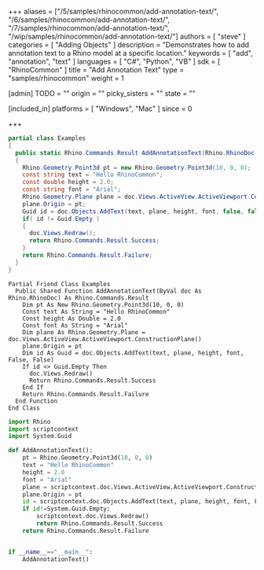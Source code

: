 +++
aliases = ["/5/samples/rhinocommon/add-annotation-text/", "/6/samples/rhinocommon/add-annotation-text/", "/7/samples/rhinocommon/add-annotation-text/", "/wip/samples/rhinocommon/add-annotation-text/"]
authors = [ "steve" ]
categories = [ "Adding Objects" ]
description = "Demonstrates how to add annotation text to a Rhino model at a specific location."
keywords = [ "add", "annotation", "text" ]
languages = [ "C#", "Python", "VB" ]
sdk = [ "RhinoCommon" ]
title = "Add Annotation Text"
type = "samples/rhinocommon"
weight = 1

[admin]
TODO = ""
origin = ""
picky_sisters = ""
state = ""

[included_in]
platforms = [ "Windows", "Mac" ]
since = 0

+++

<div class="codetab-content" id="cs">

```cs
partial class Examples
{
  public static Rhino.Commands.Result AddAnnotationText(Rhino.RhinoDoc doc)
  {
    Rhino.Geometry.Point3d pt = new Rhino.Geometry.Point3d(10, 0, 0);
    const string text = "Hello RhinoCommon";
    const double height = 2.0;
    const string font = "Arial";
    Rhino.Geometry.Plane plane = doc.Views.ActiveView.ActiveViewport.ConstructionPlane();
    plane.Origin = pt;
    Guid id = doc.Objects.AddText(text, plane, height, font, false, false);
    if( id != Guid.Empty )
    {
      doc.Views.Redraw();
      return Rhino.Commands.Result.Success;
    }
    return Rhino.Commands.Result.Failure;
  }
}
```

</div>


<div class="codetab-content" id="vb">

```vbnet
Partial Friend Class Examples
  Public Shared Function AddAnnotationText(ByVal doc As Rhino.RhinoDoc) As Rhino.Commands.Result
	Dim pt As New Rhino.Geometry.Point3d(10, 0, 0)
	Const text As String = "Hello RhinoCommon"
	Const height As Double = 2.0
	Const font As String = "Arial"
	Dim plane As Rhino.Geometry.Plane = doc.Views.ActiveView.ActiveViewport.ConstructionPlane()
	plane.Origin = pt
	Dim id As Guid = doc.Objects.AddText(text, plane, height, font, False, False)
	If id <> Guid.Empty Then
	  doc.Views.Redraw()
	  Return Rhino.Commands.Result.Success
	End If
	Return Rhino.Commands.Result.Failure
  End Function
End Class
```

</div>


<div class="codetab-content" id="py">

```python
import Rhino
import scriptcontext
import System.Guid

def AddAnnotationText():
    pt = Rhino.Geometry.Point3d(10, 0, 0)
    text = "Hello RhinoCommon"
    height = 2.0
    font = "Arial"
    plane = scriptcontext.doc.Views.ActiveView.ActiveViewport.ConstructionPlane()
    plane.Origin = pt
    id = scriptcontext.doc.Objects.AddText(text, plane, height, font, False, False)
    if id!=System.Guid.Empty:
        scriptcontext.doc.Views.Redraw()
        return Rhino.Commands.Result.Success
    return Rhino.Commands.Result.Failure


if __name__=="__main__":
    AddAnnotationText()
```

</div>
